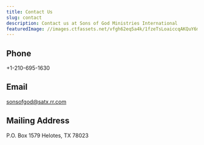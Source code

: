 ```yaml
---
title: Contact Us
slug: contact
description: Contact us at Sons of God Ministries International
featuredImage: //images.ctfassets.net/vfgh62eq5a4k/1fzeTsLoaiccqAKQuY6mgs/df8fe77f5c0f3acb1cf8651879c4209e/olu-eletu-38649-unsplash__1_.jpg
---
```

## Phone
+1-210-695-1630

## Email
sonsofgod@satx.rr.com

## Mailing Address
P.O. Box 1579
Helotes, TX 78023